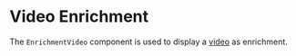 # Video Enrichment

The `EnrichmentVideo` component is used to display a [video](video) as enrichment.
